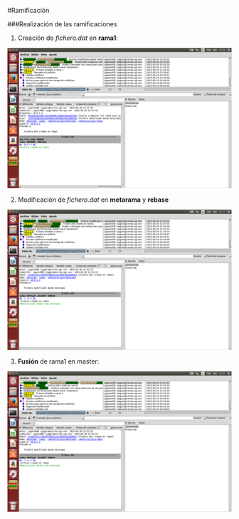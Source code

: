 #Ramificación

###Realización de las ramificaciones

1. Creación de _fichero.dat_ en **rama1**:
 
 ![](/img/branch.png)
 
2. Modificación de _fichero.dat_ en **metarama** y **rebase**

 ![](/img/branch1.png)
 
3. **Fusión** de rama1 en master:

 ![](/img/branch2.png)
 
